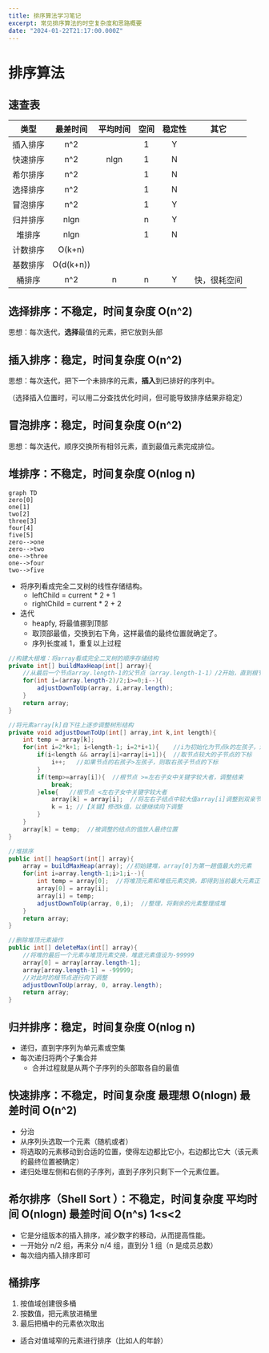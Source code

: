 ```yaml
---
title: 排序算法学习笔记
excerpt: 常见排序算法的时空复杂度和思路概要
date: "2024-01-22T21:17:00.000Z"
---
```


# 排序算法

## 速查表

|   类型   |   最差时间    | 平均时间 | 空间 | 稳定性 |     其它     |
| :------: | :-----------: | :------: | :--: | :----: | :----------: |
| 插入排序 |      n^2      |          |  1   |   Y    |              |
| 快速排序 |      n^2      |   nlgn   |  1   |   N    |              |
| 希尔排序 |      n^2      |          |  1   |   N    |              |
| 选择排序 |      n^2      |          |  1   |   N    |              |
| 冒泡排序 |      n^2      |          |  1   |   Y    |              |
| 归并排序 |     nlgn      |          |  n   |   Y    |              |
|  堆排序  |     nlgn      |          |  1   |   N    |              |
| 计数排序 |   O\(k+n\)    |          |      |        |              |
| 基数排序 | O\(d\(k+n\)\) |          |      |        |              |
|  桶排序  |      n^2      |    n     |  n   |   Y    | 快，很耗空间 |

## 选择排序：不稳定，时间复杂度 O\(n^2\)

思想：每次迭代，**选择**最值的元素，把它放到头部

## 插入排序：稳定，时间复杂度 O\(n^2\)

思想：每次迭代，把下一个未排序的元素，**插入**到已排好的序列中。

（选择插入位置时，可以用二分查找优化时间，但可能导致排序结果非稳定）

## 冒泡排序：稳定，时间复杂度 O\(n^2\)

思想：每次迭代，顺序交换所有相邻元素，直到最值元素完成排位。

## 堆排序：不稳定，时间复杂度 O\(nlog n\)

```mermaid
graph TD
zero[0]
one[1]
two[2]
three[3]
four[4]
five[5]
zero-->one
zero-->two
one-->three
one-->four
two-->five
```

- 将序列看成完全二叉树的线性存储结构。
  - leftChild = current \* 2 + 1
  - rightChild = current \* 2 + 2
- 迭代
  - heapfy, 将最值挪到顶部
  - 取顶部最值，交换到右下角，这样最值的最终位置就确定了。
  - 序列长度减 1，重复以上过程

```java
//构建大根堆：将array看成完全二叉树的顺序存储结构
private int[] buildMaxHeap(int[] array){
    //从最后一个节点array.length-1的父节点（array.length-1-1）/2开始，直到根节点0，反复调整堆
    for(int i=(array.length-2)/2;i>=0;i--){
        adjustDownToUp(array, i,array.length);
    }
    return array;
}

//将元素array[k]自下往上逐步调整树形结构
private void adjustDownToUp(int[] array,int k,int length){
    int temp = array[k];
    for(int i=2*k+1; i<length-1; i=2*i+1){    //i为初始化为节点k的左孩子，沿节点较大的子节点向下调整
        if(i<length && array[i]<array[i+1]){  //取节点较大的子节点的下标
            i++;   //如果节点的右孩子>左孩子，则取右孩子节点的下标
        }
        if(temp>=array[i]){  //根节点 >=左右子女中关键字较大者，调整结束
            break;
        }else{   //根节点 <左右子女中关键字较大者
            array[k] = array[i];  //将左右子结点中较大值array[i]调整到双亲节点上
            k = i; //【关键】修改k值，以便继续向下调整
        }
    }
    array[k] = temp;  //被调整的结点的值放人最终位置
}

//堆排序
public int[] heapSort(int[] array){
    array = buildMaxHeap(array); //初始建堆，array[0]为第一趟值最大的元素
    for(int i=array.length-1;i>1;i--){
        int temp = array[0];  //将堆顶元素和堆低元素交换，即得到当前最大元素正确的排序位置
        array[0] = array[i];
        array[i] = temp;
        adjustDownToUp(array, 0,i);  //整理，将剩余的元素整理成堆
    }
    return array;
}

//删除堆顶元素操作
public int[] deleteMax(int[] array){
    //将堆的最后一个元素与堆顶元素交换，堆底元素值设为-99999
    array[0] = array[array.length-1];
    array[array.length-1] = -99999;
    //对此时的根节点进行向下调整
    adjustDownToUp(array, 0, array.length);
    return array;
}
```

## 归并排序：稳定，时间复杂度 O\(nlog n\)

- 递归，直到字序列为单元素或空集
- 每次递归将两个子集合并
  - 合并过程就是从两个子序列的头部取各自的最值

## 快速排序：不稳定，时间复杂度 最理想 O\(nlogn\) 最差时间 O\(n^2\)

- 分治
- 从序列头选取一个元素（随机或者）
- 将选取的元素移动到合适的位置，使得左边都比它小，右边都比它大（该元素的最终位置被确定）
- 递归处理左侧和右侧的子序列，直到子序列只剩下一个元素位置。

## 希尔排序（Shell Sort ）：不稳定，时间复杂度 平均时间 O\(nlogn\) 最差时间 O\(n^s\) 1&lt;s&lt;2

- 它是分组版本的插入排序，减少数字的移动，从而提高性能。
- 一开始分 n/2 组，再来分 n/4 组，直到分 1 组（n 是成员总数）
- 每次组内插入排序即可

## 桶排序

1. 按值域创建很多桶
2. 按数值，把元素放进桶里
3. 最后把桶中的元素依次取出

- 适合对值域窄的元素进行排序（比如人的年龄）
